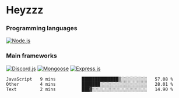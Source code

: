 # Heyzzz  

### Programming languages  

[![Node.js](https://img.shields.io/badge/-Node.js-262626?style=for-the-badge)](https://nodejs.org/ru)

### Main frameworks

[![Discord.js](https://img.shields.io/badge/-Discord.js-262626?style=for-the-badge)](https://www.npmjs.com/package/discord.js) [![Mongoose](https://img.shields.io/badge/-Mongoose-262626?style=for-the-badge)](https://www.npmjs.com/package/mongoose) [![Express.js](https://img.shields.io/badge/-Express.js-262626?style=for-the-badge)](https://www.npmjs.com/package/express)
<!--START_SECTION:waka-->
```text
JavaScript   9 mins          ██████████████▒░░░░░░░░░░   57.08 % 
Other        4 mins          ███████░░░░░░░░░░░░░░░░░░   28.01 % 
Text         2 mins          ███▓░░░░░░░░░░░░░░░░░░░░░   14.90 % 
```
<!--END_SECTION:waka-->
